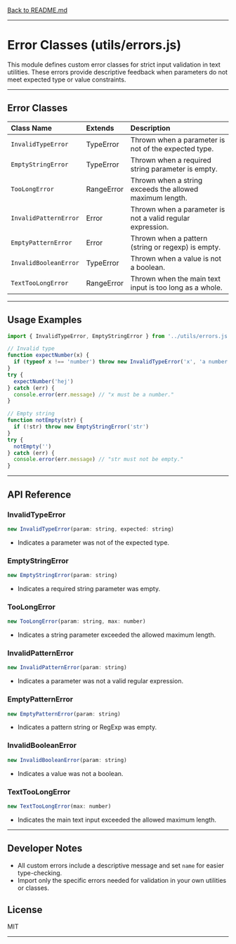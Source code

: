 [Back to README.md](../README.md)

***

# Error Classes (utils/errors.js)

This module defines custom error classes for strict input validation in text utilities. These errors provide descriptive feedback when parameters do not meet expected type or value constraints.

***

## Error Classes

| Class Name | Extends | Description |
| :-- | :-- | :-- |
| `InvalidTypeError` | TypeError | Thrown when a parameter is not of the expected type. |
| `EmptyStringError` | TypeError | Thrown when a required string parameter is empty. |
| `TooLongError` | RangeError | Thrown when a string exceeds the allowed maximum length. |
| `InvalidPatternError` | Error | Thrown when a parameter is not a valid regular expression. |
| `EmptyPatternError` | Error | Thrown when a pattern (string or regexp) is empty. |
| `InvalidBooleanError` | TypeError | Thrown when a value is not a boolean. |
| `TextTooLongError` | RangeError | Thrown when the main text input is too long as a whole. |


***

## Usage Examples

```javascript
import { InvalidTypeError, EmptyStringError } from '../utils/errors.js'

// Invalid type
function expectNumber(x) {
  if (typeof x !== 'number') throw new InvalidTypeError('x', 'a number')
}
try {
  expectNumber('hej')
} catch (err) {
  console.error(err.message) // "x must be a number."
}

// Empty string
function notEmpty(str) {
  if (!str) throw new EmptyStringError('str')
}
try {
  notEmpty('')
} catch (err) {
  console.error(err.message) // "str must not be empty."
}
```


***

## API Reference

### InvalidTypeError

```javascript
new InvalidTypeError(param: string, expected: string)
```

- Indicates a parameter was not of the expected type.


### EmptyStringError

```javascript
new EmptyStringError(param: string)
```

- Indicates a required string parameter was empty.


### TooLongError

```javascript
new TooLongError(param: string, max: number)
```

- Indicates a string parameter exceeded the allowed maximum length.


### InvalidPatternError

```javascript
new InvalidPatternError(param: string)
```

- Indicates a parameter was not a valid regular expression.


### EmptyPatternError

```javascript
new EmptyPatternError(param: string)
```

- Indicates a pattern string or RegExp was empty.


### InvalidBooleanError

```javascript
new InvalidBooleanError(param: string)
```

- Indicates a value was not a boolean.


### TextTooLongError

```javascript
new TextTooLongError(max: number)
```

- Indicates the main text input exceeded the allowed maximum length.

***

## Developer Notes

- All custom errors include a descriptive message and set `name` for easier type-checking.
- Import only the specific errors needed for validation in your own utilities or classes.


## License

MIT

***
